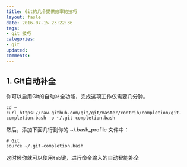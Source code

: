 ```yaml
---
title: Git的几个提供效率的技巧
layout: fasle
date: 2016-07-15 23:22:36
tags: 
- git 技巧
categories: 
- git
updated:
comments:
---
```


## 1. Git自动补全
你可以启用Git的自动补全功能，完成这项工作仅需要几分钟。
````shell
cd ~
curl https://raw.github.com/git/git/master/contrib/completion/git-completion.bash -o ~/.git-completion.bash
````
然后，添加下面几行到你的 ~/.bash_profile 文件中：
````
# Git
source ~/.git-completion.bash
````
这时候你就可以使用`tab`键，进行命令输入的自动智能补全




